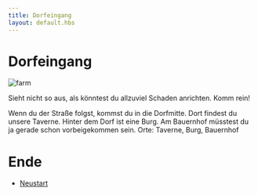 ```yaml
---
title: Dorfeingang
layout: default.hbs
---
```


# Dorfeingang

![farm](/assets/images/farm.png)

Sieht nicht so aus, als könntest du allzuviel Schaden anrichten. Komm rein!

Wenn du der Straße folgst, kommst du in die Dorfmitte. Dort findest du unsere Taverne. Hinter dem Dorf ist eine Burg. Am Bauernhof müsstest du ja gerade schon vorbeigekommen sein.
Orte: Taverne, Burg, Bauernhof

# Ende

* [Neustart](dorfeingang/index?action=start)
